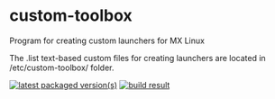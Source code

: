 # custom-toolbox

Program for creating custom launchers for MX Linux

The .list text-based custom files for creating launchers are located in /etc/custom-toolbox/ folder.


[![latest packaged version(s)](https://repology.org/badge/latest-versions/custom-toolbox.svg)](https://repology.org/project/custom-toolbox/versions)
[![build result](https://build.opensuse.org/projects/home:mx-packaging/packages/custom-toolbox/badge.svg?type=default)](https://software.opensuse.org//download.html?project=home%3Amx-packaging&package=custom-toolbox)
